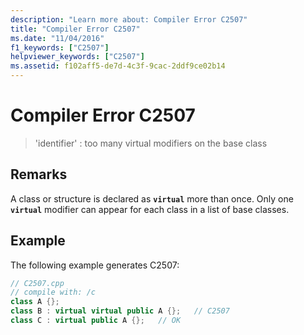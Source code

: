```yaml
---
description: "Learn more about: Compiler Error C2507"
title: "Compiler Error C2507"
ms.date: "11/04/2016"
f1_keywords: ["C2507"]
helpviewer_keywords: ["C2507"]
ms.assetid: f102aff5-de7d-4c3f-9cac-2ddf9ce02b14
---
```

# Compiler Error C2507

> 'identifier' : too many virtual modifiers on the base class

## Remarks

A class or structure is declared as **`virtual`** more than once. Only one **`virtual`** modifier can appear for each class in a list of base classes.

## Example

The following example generates C2507:

```cpp
// C2507.cpp
// compile with: /c
class A {};
class B : virtual virtual public A {};   // C2507
class C : virtual public A {};   // OK
```
